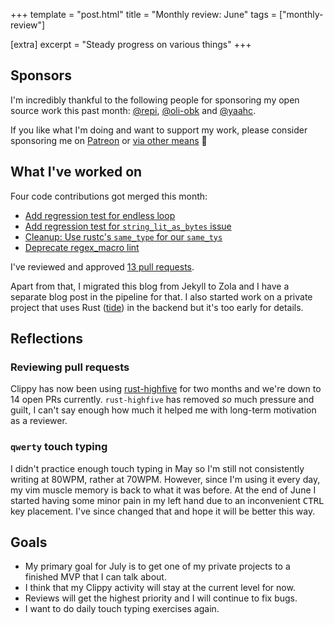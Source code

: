 +++
template = "post.html"
title = "Monthly review: June"
tags = ["monthly-review"]

[extra]
excerpt = "Steady progress on various things"
+++

## Sponsors

I'm incredibly thankful to the following people for sponsoring my open source
work this past month: [@repi], [@oli-obk] and [@yaahc].

If you like what I'm doing and want to support my work, please consider
sponsoring me on [Patreon][patreon] or [via other
means](https://phansch.net/thanks) 🧡

## What I've worked on

Four code contributions got merged this month:

* [Add regression test for endless loop][#5673]
* [Add regression test for `string_lit_as_bytes` issue ][#5672]
* [Cleanup: Use rustc's `same_type` for our `same_tys` ][#5528]
* [Deprecate regex_macro lint][#5760]

I've reviewed and approved [13 pull requests][reviewed].

Apart from that, I migrated this blog from Jekyll to Zola and I have a separate
blog post in the pipeline for that. I also started work on a private project
that uses Rust ([tide]) in the backend but it's too early for details.

## Reflections

### Reviewing pull requests

Clippy has now been using [rust-highfive] for two months and we're down to 14
open PRs currently. `rust-highfive` has removed *so* much pressure and guilt, I
can't say enough how much it helped me with long-term motivation as a reviewer.

### `qwerty` touch typing

I didn't practice enough touch typing in May so I'm still not consistently
writing at 80WPM, rather at 70WPM. However, since I'm using it every day, my vim
muscle memory is back to what it was before. At the end of June I started
having some minor pain in my left hand due to an inconvenient <kbd>CTRL</kbd>
key placement. I've since changed that and hope it will be better this way.

## Goals

* My primary goal for July is to get one of my private projects to a finished
  MVP that I can talk about.
* I think that my Clippy activity will stay at the current level for now.
* Reviews will get the highest priority and I will continue to fix bugs.
* I want to do daily touch typing exercises again.


<!-- begin links sponsor section-->
[thanks page]: https://phansch.net/thanks/
[Patreon]: https://www.patreon.com/philhansch
[@oli-obk]: https://github.com/oli-obk
[@yaahc]: https://github.com/yaahc
[@repi]: https://github.com/repi
<!-- end links sponsor section -->

<!-- begin links post -->
[last month]: /posts/monthly-review-may/
[rust-highfive]: https://github.com/rust-lang/highfive
[#5673]: https://github.com/rust-lang/rust-clippy/pull/5673
[#5672]: https://github.com/rust-lang/rust-clippy/pull/5672
[#5528]: https://github.com/rust-lang/rust-clippy/pull/5528
[#5760]: https://github.com/rust-lang/rust-clippy/pull/5706
[reviewed]: https://github.com/rust-lang/rust-clippy/pulls?q=is%3Apr+sort%3Aupdated-desc+is%3Amerged+Approved+by%3A+phansch+merged%3A2020-06-01..2020-07-02+
[tide]: https://github.com/http-rs/tide
[jekyll]: https://jekyllrb.com/
[zola]: https://www.getzola.org/
<!-- end links post -->
